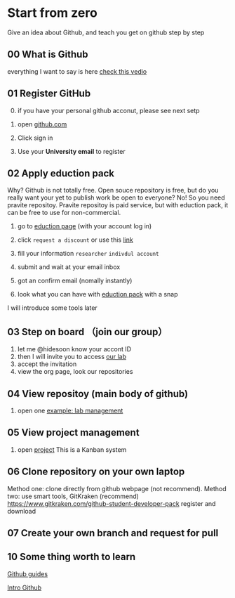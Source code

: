 # Start from zero
Give an idea about Github, and teach you get on github step by step

## 00 What is Github
everything I want to say is here [check this vedio](https://youtu.be/w3jLJU7DT5E)

## 01 Register GitHub
0. if you have your personal github acconut, please see next setp

1. open [github.com](https://github.com)
2. Click sign in
3. Use your **University email** to register

## 02 Apply eduction pack
Why? Github is not totally free. Open souce repository is free, but do you really want your yet to publish work be open to everyone? No!
So you need pravite repositoy. Pravite repositoy is paid service, but with eduction pack, it can be free to use for non-commercial.

1. go to [eduction page](https://education.github.com/) (with your account log in)


2. click `request a discount`
or use this [link](https://education.github.com/discount_requests/new)

3. fill your information
`researcher` `indivdul account`

4. submit and wait at your email inbox

5. got an confirm email (nomally instantly) 

7. look what you can have with [eduction pack](https://education.github.com/pack/offers) with a snap 

I will introduce some tools later

## 03 Step on board （join our group）
1. let me @hidesoon know your accont ID
2. then I will invite you to access [our lab](https://github.com/ManufacturingInformatics)
3. accept the invitation 
4. view the org page, look our repositories 

## 04 View repositoy (main body of github)
1. open one [example: lab management](https://github.com/ManufacturingInformatics/LabManagement)

## 05 View project management
1. open [project](https://github.com/orgs/ManufacturingInformatics/projects)
This is a Kanban system

## 06 Clone repository on your own laptop
Method one: clone directly from github webpage (not recommend).
Method two: use smart tools, GitKraken (recommend)
https://www.gitkraken.com/github-student-developer-pack
register and download

## 07 Create your own branch and request for pull

## 10 Some thing worth to learn

[Github guides](https://guides.github.com/)

[Intro Github](https://services.github.com/on-demand/intro-to-github/)













